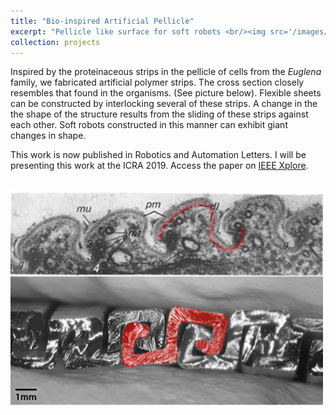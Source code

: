 ```yaml
---
title: "Bio-inspired Artificial Pellicle"
excerpt: "Pellicle like surface for soft robots <br/><img src='/images/projectImages/pellicles_500x300.png'>"
collection: projects
---
```


Inspired by the proteinaceous strips in the pellicle of cells from the *Euglena* family, we fabricated artificial polymer strips. The cross section closely resembles that found in the organisms. (See picture below). Flexible sheets can be constructed by interlocking several of these strips. A change in the the shape of the structure results from the sliding of these strips against each other. Soft robots constructed in this manner can exhibit giant changes in shape. 

This work is now published in Robotics and Automation Letters. I will be presenting this work at the ICRA 2019. Access the paper on [IEEE Xplore](https://ieeexplore.ieee.org/document/8653848).

<br/><img src='/images/projectImages/pelliclesCrossSection_500x300.png'>

